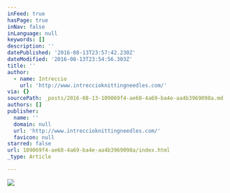 ```yaml
---
inFeed: true
hasPage: true
inNav: false
inLanguage: null
keywords: []
description: ''
datePublished: '2016-08-13T23:57:42.230Z'
dateModified: '2016-08-13T23:54:56.303Z'
title: ''
author:
  - name: Intreccio
    url: 'http://www.intreccioknittingneedles.com/'
via: {}
sourcePath: _posts/2016-08-13-109069f4-ae68-4a69-ba4e-aa4b3969098a.md
authors: []
publisher:
  name: ''
  domain: null
  url: 'http://www.intreccioknittingneedles.com/'
  favicon: null
starred: false
url: 109069f4-ae68-4a69-ba4e-aa4b3969098a/index.html
_type: Article

---
```

![](https://the-grid-user-content.s3-us-west-2.amazonaws.com/81edd67f-f1c7-4faa-843d-95312e95709b.jpg)